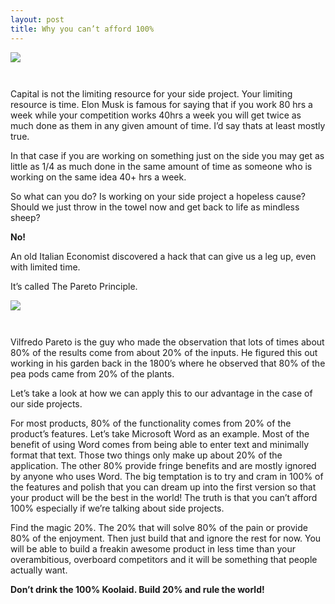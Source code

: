 ```yaml
---
layout: post
title: Why you can’t afford 100%
---
```

<img src= "https://cdn-images-1.medium.com/max/1000/1*GcAT5a5EaKqUKij_C8BCIQ.jpeg" style= "display: block; max-width:100%; margin-bottom:3em;"/>

Capital is not the limiting resource for your side project. Your limiting resource is time. Elon Musk is famous for saying that if you work 80 hrs a week while your competition works 40hrs a week you will get twice as much done as them in any given amount of time. I’d say thats at least mostly true.

In that case if you are working on something just on the side you may get as little as 1/4 as much done in the same amount of time as someone who is working on the same idea 40+ hrs a week.

So what can you do? Is working on your side project a hopeless cause? Should we just throw in the towel now and get back to life as mindless sheep?

**No!**

An old Italian Economist discovered a hack that can give us a leg up, even with limited time.

It’s called The Pareto Principle.

<img src= "https://cdn-images-1.medium.com/max/600/1*FxWagD3svG3YIY7teVHzaw.jpeg" style= "display: block; max-width:100%; margin-bottom:3em;"/>

Vilfredo Pareto is the guy who made the observation that lots of times about 80% of the results come from about 20% of the inputs. He figured this out working in his garden back in the 1800’s where he observed that 80% of the pea pods came from 20% of the plants.

Let’s take a look at how we can apply this to our advantage in the case of our side projects.

For most products, 80% of the functionality comes from 20% of the product’s features. Let’s take Microsoft Word as an example. Most of the benefit of using Word comes from being able to enter text and minimally format that text. Those two things only make up about 20% of the application. The other 80% provide fringe benefits and are mostly ignored by anyone who uses Word.
The big temptation is to try and cram in 100% of the features and polish that you can dream up into the first version so that your product will be the best in the world! The truth is that you can’t afford 100% especially if we’re talking about side projects.

Find the magic 20%. The 20% that will solve 80% of the pain or provide 80% of the enjoyment. Then just build that and ignore the rest for now. You will be able to build a freakin awesome product in less time than your overambitious, overboard competitors and it will be something that people actually want.

**Don’t drink the 100% Koolaid. Build 20% and rule the world!**

